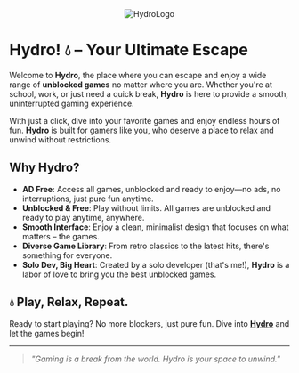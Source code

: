 <div align="center">
  <img src="https://github.com/user-attachments/assets/0014e111-c418-42a9-834e-5c9ff7ad048f" alt="HydroLogo" />
</div>

# Hydro! 💧 – Your Ultimate Escape

Welcome to **Hydro**, the place where you can escape and enjoy a wide range of **unblocked games** no matter where you are. Whether you're at school, work, or just need a quick break, **Hydro** is here to provide a smooth, uninterrupted gaming experience. 

With just a click, dive into your favorite games and enjoy endless hours of fun. **Hydro** is built for gamers like you, who deserve a place to relax and unwind without restrictions.

## Why Hydro?

- **AD Free**: Access all games, unblocked and ready to enjoy—no ads, no interruptions, just pure fun anytime.
- **Unblocked & Free**: Play without limits. All games are unblocked and ready to play anytime, anywhere.
- **Smooth Interface**: Enjoy a clean, minimalist design that focuses on what matters – the games.
- **Diverse Game Library**: From retro classics to the latest hits, there's something for everyone.
- **Solo Dev, Big Heart**: Created by a solo developer (that's me!), **Hydro** is a labor of love to bring you the best unblocked games.

## 💧 Play, Relax, Repeat.

Ready to start playing? No more blockers, just pure fun. Dive into **[Hydro](https://github.com/DiegoCDA00/Hydro-Class/tree/main)** and let the games begin!

---

> *"Gaming is a break from the world. Hydro is your space to unwind."* 

